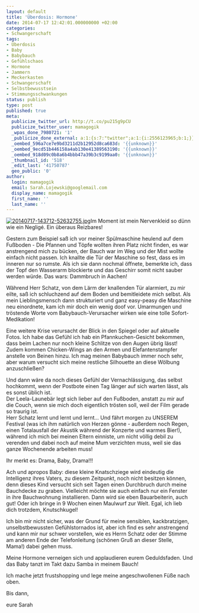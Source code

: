 ```yaml
---
layout: default
title: 'Überdosis: Hormone'
date: 2014-07-17 12:42:01.000000000 +02:00
categories:
- Schwangerschaft
tags:
- Überdosis
- Baby
- Babybauch
- Gefühlschaos
- Hormone
- Jammern
- Meckerkasten
- Schwangerschaft
- Selbstbewusstsein
- Stimmungsschwankungen
status: publish
type: post
published: true
meta:
  publicize_twitter_url: http://t.co/pu215g9pCU
  publicize_twitter_user: mamagogik
  _wpas_done_7980721: '1'
  _publicize_done_external: a:1:{s:7:"twitter";a:1:{i:2556123965;b:1;}}
  _oembed_596a7ce7e9bd3211d2b12952d8ca683d: '{{unknown}}'
  _oembed_9ecd51b446158a4ab130e41389563190: '{{unknown}}'
  _oembed_918d09c0b8a6b4bbb47a39b3c9199aa0: '{{unknown}}'
  _thumbnail_id: '518'
  _edit_last: '41750787'
  geo_public: '0'
author:
  login: mamagogik
  email: Sarah.Lojewski@googlemail.com
  display_name: mamagogik
  first_name: ''
  last_name: ''
---
```

<p><a href="https://mamagogik.files.wordpress.com/2014/07/20140717-143712-52632755.jpg"><img class="alignleft size-150" src="http://0.0.0.0:4000/images/20140717-143712-52632755.jpg" alt="20140717-143712-52632755.jpg" /></a>Im Moment ist mein Nervenkleid so dünn wie ein Negligé. Ein überaus Reizbares! <!--more--></p>
<p>Gestern zum Beispiel saß ich vor meiner Spülmaschine heulend auf dem Fußboden - Die Pfannen und Töpfe wollten ihren Platz nicht finden, es war anstrengend mich zu bücken, der Bauch war im Weg und der Mist wollte einfach nicht passen. Ich knallte die Tür der Maschine so fest, dass es im inneren nur so rumste. Als ich sie dann nochmal öffnete, bemerkte ich, dass der Topf den Wasserarm blockierte und das Geschirr somit nicht sauber werden würde. Das wars: Dammbruch in Aachen!</p>
<p>Während Herr Schatz, von dem Lärm der knallenden Tür alarmiert, zu mir eilte, saß ich schluchzend auf dem Boden und bemitleidete mich selbst. Als mein Lieblingsmensch dann strukturiert und ganz easy-peasy die Maschine neu einordnete, kam ich mir doch ein wenig doof vor. Umarmungen und tröstende Worte vom Babybauch-Verursacher wirken wie eine tolle Sofort-Medikation!</p>
<p>Eine weitere Krise verursacht der Blick in den Spiegel oder auf aktuelle Fotos. Ich habe das Gefühl ich hab ein Pfannkuchen-Gesicht bekommen, dass beim Lachen nur noch kleine Schlitze von den Augen übrig lässt! Zudem kommen Chicken-Wings an den Armen und Elefantenstampfer anstelle von Beinen hinzu. Ich mag meinen Babybauch immer noch sehr, aber warum versucht sich meine restliche Silhouette an diese Wölbung anzuschließen?</p>
<p>Und dann wäre da noch dieses Gefühl der Vernachlässigung, das selbst hochkommt, wenn der Postbote einen Tag länger auf sich warten lässt, als es sonst üblich ist.<br />
Der Leela-Launebär legt sich lieber auf den Fußboden, anstatt zu mir auf die Couch, wenn sie mich doch eigentlich trösten soll, weil der Film gerade so traurig ist.<br />
Herr Schatz lernt und lernt und lernt... Und fährt morgen zu UNSEREM Festival (was ich ihm natürlich von Herzen gönne - außerdem noch Regen, einen Totalausfall der Akustik während der Konzerte und warmes Bier!), während ich mich bei meinen Eltern einniste, um nicht völlig debil zu verenden und dabei noch auf meine Mum verzichten muss, weil sie das ganze Wochenende arbeiten muss!</p>
<p>Ihr merkt es: Drama, Baby, Drama!!!</p>
<p>Ach und apropos Baby: diese kleine Knatschziege wird eindeutig die Intelligenz ihres Vaters, zu diesem Zeitpunkt, noch nicht besitzen können, denn dieses Kind versucht sich seit Tagen einen Durchbruch durch meine Bauchdecke zu graben. Vielleicht möchte sie auch einfach nur ein Fenster in ihre Bauchwohnung installieren. Dann wird sie eben Bauarbeiterin, auch gut! Oder ich bringe in 9 Wochen einen Maulwurf zur Welt. Egal, ich lieb dich trotzdem, Knutschkugel!</p>
<p>Ich bin mir nicht sicher, was der Grund für meine sensiblen, kackbratzigen, unselbstbewussten Gefühlstornados ist, aber ich find es sehr anstrengend und kann mir nur schwer vorstellen, wie es Herrn Schatz oder der Stimme am anderen Ende der Telefonleitung (schönen Gruß an dieser Stelle, Mama!) dabei gehen muss.</p>
<p>Meine Hormone verneigen sich und applaudieren eurem Geduldsfaden. Und das Baby tanzt im Takt dazu Samba in meinem Bauch!</p>
<p>Ich mache jetzt frustshopping und lege meine angeschwollenen Füße nach oben.</p>
<p>Bis dann,</p>
<p>eure Sarah</p>
